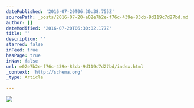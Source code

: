 ```yaml
---
datePublished: '2016-07-20T06:30:38.755Z'
sourcePath: _posts/2016-07-20-e02e7b2e-f76c-439e-83cb-9d119c7d27bd.md
author: []
dateModified: '2016-07-20T06:30:02.177Z'
title: ''
description: ''
starred: false
inFeed: true
hasPage: true
inNav: false
url: e02e7b2e-f76c-439e-83cb-9d119c7d27bd/index.html
_context: 'http://schema.org'
_type: Article

---
```

![](https://imgflo.herokuapp.com/graph/vahj1ThiexotieMo/b0161c85a427ae6146baca0471b0ddf4/croprotate.png?cropheight=2549&cropwidth=3090&degrees=0&input=https%3A%2F%2Fthe-grid-user-content.s3-us-west-2.amazonaws.com%2F8e29c616-3a2e-4dc6-bc1c-5dbcd8ac56bf.png&x=103&y=0)